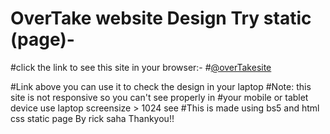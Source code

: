 # OverTake website Design Try static (page)-


#click the link to see this site in your browser:-
#[@overTakesite](https://rick2k2.github.io/Static-Clone-OverTakewebsite/)


#Link above you can use it to check the design in your laptop 
#Note: this site is not responsive so you can't see properly in 
#your mobile or tablet device use laptop screensize > 1024 see 
#This is made using bs5 and html css static page By rick saha Thankyou!!

